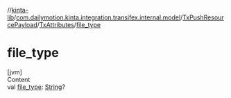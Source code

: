 //[kinta-lib](../../../../index.md)/[com.dailymotion.kinta.integration.transifex.internal.model](../../index.md)/[TxPushResourcePayload](../index.md)/[TxAttributes](index.md)/[file_type](file_type.md)



# file_type  
[jvm]  
Content  
val [file_type](file_type.md): [String](https://kotlinlang.org/api/latest/jvm/stdlib/kotlin/-string/index.html)?  



